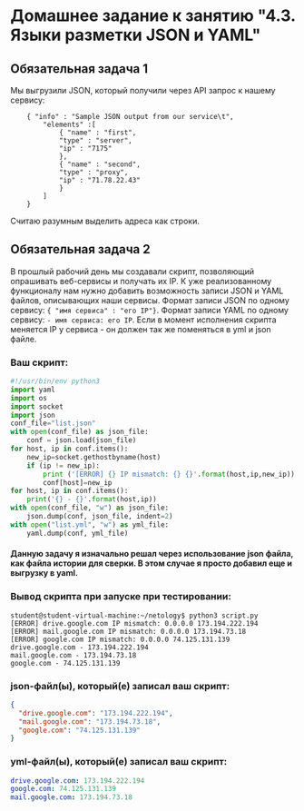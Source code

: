 # Домашнее задание к занятию "4.3. Языки разметки JSON и YAML"


## Обязательная задача 1
Мы выгрузили JSON, который получили через API запрос к нашему сервису:
```
    { "info" : "Sample JSON output from our service\t",
        "elements" :[
            { "name" : "first",
            "type" : "server",
            "ip" : "7175" 
            },
            { "name" : "second",
            "type" : "proxy",
            "ip" : "71.78.22.43"
            }
        ]
    }
```
  Считаю разумным выделить адреса как строки. 

## Обязательная задача 2
В прошлый рабочий день мы создавали скрипт, позволяющий опрашивать веб-сервисы и получать их IP. К уже реализованному функционалу нам нужно добавить возможность записи JSON и YAML файлов, описывающих наши сервисы. Формат записи JSON по одному сервису: `{ "имя сервиса" : "его IP"}`. Формат записи YAML по одному сервису: `- имя сервиса: его IP`. Если в момент исполнения скрипта меняется IP у сервиса - он должен так же поменяться в yml и json файле.

### Ваш скрипт:
```python
#!/usr/bin/env python3
import yaml
import os
import socket
import json
conf_file="list.json"
with open(conf_file) as json_file:
    conf = json.load(json_file)
for host, ip in conf.items():
    new_ip=socket.gethostbyname(host)
    if (ip != new_ip):
        print ('[ERROR] {} IP mismatch: {} {}'.format(host,ip,new_ip))
        conf[host]=new_ip
for host, ip in conf.items():
    print('{} - {}'.format(host,ip))
with open(conf_file, "w") as json_file:
    json.dump(conf, json_file, indent=2)
with open("list.yml", "w") as yml_file:
    yaml.dump(conf, yml_file) 	
```
#### Данную задачу я изначально решал через использование json файла, как файла истории для сверки. В этом случае я просто добавил еще и выгрузку в yaml.

### Вывод скрипта при запуске при тестировании:
```
student@student-virtual-machine:~/netology$ python3 script.py 
[ERROR] drive.google.com IP mismatch: 0.0.0.0 173.194.222.194
[ERROR] mail.google.com IP mismatch: 0.0.0.0 173.194.73.18
[ERROR] google.com IP mismatch: 0.0.0.0 74.125.131.139
drive.google.com - 173.194.222.194
mail.google.com - 173.194.73.18
google.com - 74.125.131.139

```

### json-файл(ы), который(е) записал ваш скрипт:
```json
{
  "drive.google.com": "173.194.222.194",
  "mail.google.com": "173.194.73.18",
  "google.com": "74.125.131.139"
}

```

### yml-файл(ы), который(е) записал ваш скрипт:
```yaml
drive.google.com: 173.194.222.194
google.com: 74.125.131.139
mail.google.com: 173.194.73.18

```

